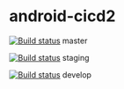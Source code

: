 # android-cicd2

[![Build status](https://build.appcenter.ms/v0.1/apps/7e416812-e841-4e96-bc51-c48e068fe008/branches/master/badge)](https://appcenter.ms) master

[![Build status](https://build.appcenter.ms/v0.1/apps/7e416812-e841-4e96-bc51-c48e068fe008/branches/staging/badge)](https://appcenter.ms) staging

[![Build status](https://build.appcenter.ms/v0.1/apps/7e416812-e841-4e96-bc51-c48e068fe008/branches/develop/badge)](https://appcenter.ms) develop
